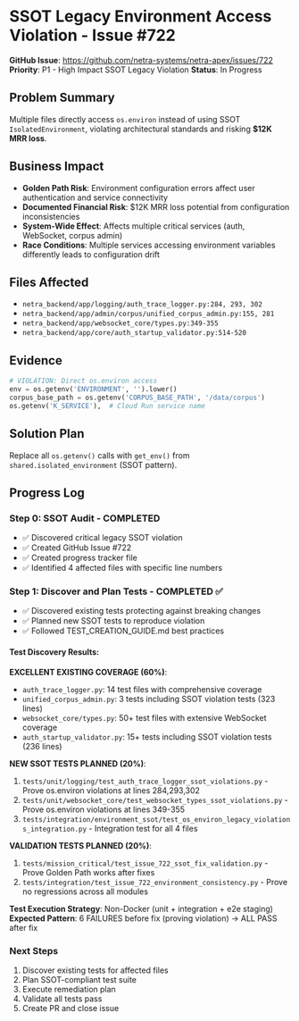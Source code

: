 # SSOT Legacy Environment Access Violation - Issue #722

**GitHub Issue**: https://github.com/netra-systems/netra-apex/issues/722
**Priority**: P1 - High Impact SSOT Legacy Violation
**Status**: In Progress

## Problem Summary
Multiple files directly access `os.environ` instead of using SSOT `IsolatedEnvironment`, violating architectural standards and risking **$12K MRR loss**.

## Business Impact
- **Golden Path Risk**: Environment configuration errors affect user authentication and service connectivity
- **Documented Financial Risk**: $12K MRR loss potential from configuration inconsistencies
- **System-Wide Effect**: Affects multiple critical services (auth, WebSocket, corpus admin)
- **Race Conditions**: Multiple services accessing environment variables differently leads to configuration drift

## Files Affected
- `netra_backend/app/logging/auth_trace_logger.py:284, 293, 302`
- `netra_backend/app/admin/corpus/unified_corpus_admin.py:155, 281`
- `netra_backend/app/websocket_core/types.py:349-355`
- `netra_backend/app/core/auth_startup_validator.py:514-520`

## Evidence
```python
# VIOLATION: Direct os.environ access
env = os.getenv('ENVIRONMENT', '').lower()
corpus_base_path = os.getenv('CORPUS_BASE_PATH', '/data/corpus')
os.getenv('K_SERVICE'),  # Cloud Run service name
```

## Solution Plan
Replace all `os.getenv()` calls with `get_env()` from `shared.isolated_environment` (SSOT pattern).

## Progress Log

### Step 0: SSOT Audit - COMPLETED
- ✅ Discovered critical legacy SSOT violation
- ✅ Created GitHub Issue #722
- ✅ Created progress tracker file
- ✅ Identified 4 affected files with specific line numbers

### Step 1: Discover and Plan Tests - COMPLETED ✅
- ✅ Discovered existing tests protecting against breaking changes
- ✅ Planned new SSOT tests to reproduce violation
- ✅ Followed TEST_CREATION_GUIDE.md best practices

#### Test Discovery Results:
**EXCELLENT EXISTING COVERAGE (60%)**:
- `auth_trace_logger.py`: 14 test files with comprehensive coverage
- `unified_corpus_admin.py`: 3 tests including SSOT violation tests (323 lines)
- `websocket_core/types.py`: 50+ test files with extensive WebSocket coverage
- `auth_startup_validator.py`: 15+ tests including SSOT violation tests (236 lines)

**NEW SSOT TESTS PLANNED (20%)**:
1. `tests/unit/logging/test_auth_trace_logger_ssot_violations.py` - Prove os.environ violations at lines 284,293,302
2. `tests/unit/websocket_core/test_websocket_types_ssot_violations.py` - Prove os.environ violations at lines 349-355
3. `tests/integration/environment_ssot/test_os_environ_legacy_violations_integration.py` - Integration test for all 4 files

**VALIDATION TESTS PLANNED (20%)**:
1. `tests/mission_critical/test_issue_722_ssot_fix_validation.py` - Prove Golden Path works after fixes
2. `tests/integration/test_issue_722_environment_consistency.py` - Prove no regressions across all modules

**Test Execution Strategy**: Non-Docker (unit + integration + e2e staging)
**Expected Pattern**: 6 FAILURES before fix (proving violation) → ALL PASS after fix

### Next Steps
1. Discover existing tests for affected files
2. Plan SSOT-compliant test suite
3. Execute remediation plan
4. Validate all tests pass
5. Create PR and close issue
